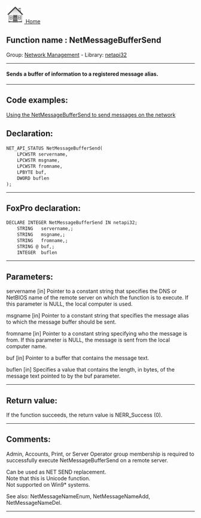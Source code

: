 [<img src="../../images/home.png"> Home ](https://github.com/VFPX/Win32API)  

## Function name : NetMessageBufferSend
Group: [Network Management](../../functions_group.md#Network_Management)  -  Library: [netapi32](../../libraries.md#netapi32)  
***  


#### Sends a buffer of information to a registered message alias.

***  


## Code examples:
[Using the NetMessageBufferSend to send messages on the network](../../samples/sample_494.md)  

## Declaration:
```foxpro  
NET_API_STATUS NetMessageBufferSend(
	LPCWSTR servername,
	LPCWSTR msgname,
	LPCWSTR fromname,
	LPBYTE buf,
	DWORD buflen
);  
```  
***  


## FoxPro declaration:
```foxpro  
DECLARE INTEGER NetMessageBufferSend IN netapi32;
	STRING   servername,;
	STRING   msgname,;
	STRING   fromname,;
	STRING @ buf,;
	INTEGER  buflen  
```  
***  


## Parameters:
servername 
[in] Pointer to a constant string that specifies the DNS or NetBIOS name of the remote server on which the function is to execute. If this parameter is NULL, the local computer is used.

msgname 
[in] Pointer to a constant string that specifies the message alias to which the message buffer should be sent. 

fromname 
[in] Pointer to a constant string specifying who the message is from. If this parameter is NULL, the message is sent from the local computer name. 

buf 
[in] Pointer to a buffer that contains the message text.

buflen 
[in] Specifies a value that contains the length, in bytes, of the message text pointed to by the buf parameter.  
***  


## Return value:
If the function succeeds, the return value is NERR_Success (0).  
***  


## Comments:
Admin, Accounts, Print, or Server Operator group membership is required to successfully execute NetMessageBufferSend on a remote server.  
  
Can be used as NET SEND replacement.  
Note that this is Unicode function.  
Not supported on Win9* systems.  
  
See also: NetMessageNameEnum, NetMessageNameAdd, NetMessageNameDel.  
  
***  

